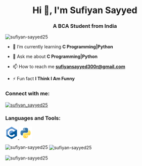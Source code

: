 
<h1 align="center">Hi 👋, I'm Sufiyan Sayyed</h1>
<h3 align="center">A BCA Student from India</h3>

<p align="left"> <img src="https://komarev.com/ghpvc/?username=sufiyan-sayyed25&label=Profile%20views&color=0e75b6&style=flat" alt="sufiyan-sayyed25" /> </p>

- 🌱 I’m currently learning **C Programming|Python**

- 💬 Ask me about **C Programming|Python**

- 📫 How to reach me **sufiyansayyed300r@gmail.com**

- ⚡ Fun fact **I Think I Am Funny**

<h3 align="left">Connect with me:</h3>
<p align="left">
<a href="https://instagram.com/sufiyan_sayyed25" target="blank"><img align="center" src="https://raw.githubusercontent.com/rahuldkjain/github-profile-readme-generator/master/src/images/icons/Social/instagram.svg" alt="sufiyan_sayyed25" height="30" width="40" /></a>
</p>

<h3 align="left">Languages and Tools:</h3>
<p align="left"> <a href="https://www.cprogramming.com/" target="_blank" rel="noreferrer"> <img src="https://raw.githubusercontent.com/devicons/devicon/master/icons/c/c-original.svg" alt="c" width="40" height="40"/> </a> <a href="https://www.python.org" target="_blank" rel="noreferrer"> <img src="https://raw.githubusercontent.com/devicons/devicon/master/icons/python/python-original.svg" alt="python" width="40" height="40"/> </a> </p>

<p><img align="left" src="https://github-readme-stats.vercel.app/api/top-langs?username=sufiyan-sayyed25&show_icons=true&locale=en&layout=compact" alt="sufiyan-sayyed25" /></p>

<p>&nbsp;<img align="center" src="https://github-readme-stats.vercel.app/api?username=sufiyan-sayyed25&show_icons=true&locale=en" alt="sufiyan-sayyed25" /></p>

<p><img align="center" src="https://github-readme-streak-stats.herokuapp.com/?user=sufiyan-sayyed25&" alt="sufiyan-sayyed25" /></p>


